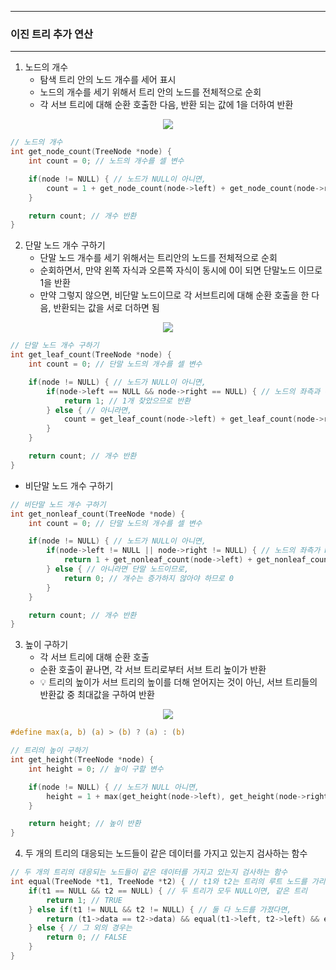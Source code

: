 -----
### 이진 트리 추가 연산
-----
1. 노드의 개수
   - 탐색 트리 안의 노드 개수를 세어 표시
   - 노드의 개수를 세기 위해서 트리 안의 노드를 전체적으로 순회
   - 각 서브 트리에 대해 순환 호출한 다음, 반환 되는 값에 1을 더하여 반환
<div align="center">
<img src="https://github.com/user-attachments/assets/2db97ffd-498a-4d8c-a81a-303e7ac61451">
</div>

```c
// 노드의 개수
int get_node_count(TreeNode *node) {
    int count = 0; // 노드의 개수를 셀 변수

    if(node != NULL) { // 노드가 NULL이 아니면,
        count = 1 + get_node_count(node->left) + get_node_count(node->right); // 좌측 노드와 우측 노드의 유무를 파악한 뒤, 현재 자신도 포함해야 하므로 1을 더함
    }

    return count; // 개수 반환
}
```

2. 단말 노드 개수 구하기
   - 단말 노드 개수를 세기 위해서는 트리안의 노드를 전체적으로 순회
   - 순회하면서, 만약 왼쪽 자식과 오른쪽 자식이 동시에 0이 되면 단말노드 이므로 1을 반환
   - 만약 그렇지 않으면, 비단말 노드이므로 각 서브트리에 대해 순환 호출을 한 다음, 반환되는 값을 서로 더하면 됨
<div align="center">
<img src="https://github.com/user-attachments/assets/2661d113-d252-4e16-824c-bff247aebded">
</div>

```c
// 단말 노드 개수 구하기
int get_leaf_count(TreeNode *node) {
    int count = 0; // 단말 노드의 개수를 셀 변수

    if(node != NULL) { // 노드가 NULL이 아니면,
        if(node->left == NULL && node->right == NULL) { // 노드의 좌측과 우측 노드가 모두 NULL이면 비단말노드
            return 1; // 1개 찾았으므로 반환
        } else { // 아니라면,
            count = get_leaf_count(node->left) + get_leaf_count(node->right); // 좌측 노드와 우측 노드에 대해 단말 노드 개수 구하는 것을 순환하여 확인 후 count에 더하여 저장
        }
    }

    return count; // 개수 반환
}
```

  - 비단말 노드 개수 구하기
```c
// 비단말 노드 개수 구하기
int get_nonleaf_count(TreeNode *node) {
    int count = 0; // 단말 노드의 개수를 셀 변수

    if(node != NULL) { // 노드가 NULL이 아니면,
        if(node->left != NULL || node->right != NULL) { // 노드의 좌측가 NULL, 또는 우측이 NULL, 아니면 둘 다 NULL이 아니라면 비단말 노드이므로,
            return 1 + get_nonleaf_count(node->left) + get_nonleaf_count(node->right); // 개수 1개 증가와 좌측과 우측에 대해서도 비단말 노드 개수구하러 순환
        } else { // 아니라면 단말 노드이므로,
            return 0; // 개수는 증가하지 않아야 하므로 0
        }
    }

    return count; // 개수 반환
}
```

3. 높이 구하기
   - 각 서브 트리에 대해 순환 호출
   - 순환 호출이 끝나면, 각 서브 트리로부터 서브 트리 높이가 반환
   - 💡 트리의 높이가 서브 트리의 높이를 더해 얻어지는 것이 아닌, 서브 트리들의 반환값 중 최대값을 구하여 반환
<div align="center">
<img src="https://github.com/user-attachments/assets/35f7d9c9-4da4-4ce1-9754-7ea1b784faaf">
</div>

```c
#define max(a, b) (a) > (b) ? (a) : (b)

// 트리의 높이 구하기
int get_height(TreeNode *node) {
    int height = 0; // 높이 구할 변수

    if(node != NULL) { // 노드가 NULL 아니면,
        height = 1 + max(get_height(node->left), get_height(node->right)); // 높이는 일단 1 증가하며, 좌측 서브 노드와 우측 서브 노드의 높이 중 가장 높은 값을 구하여 계산
    }

    return height; // 높이 반환
}
```

4. 두 개의 트리의 대응되는 노드들이 같은 데이터를 가지고 있는지 검사하는 함수
```c
// 두 개의 트리의 대응되는 노드들이 같은 데이터를 가지고 있는지 검사하는 함수
int equal(TreeNode *t1, TreeNode *t2) { // t1와 t2는 트리의 루트 노드를 가리키는 포인터
    if(t1 == NULL && t2 == NULL) { // 두 트리가 모두 NULL이면, 같은 트리
        return 1; // TRUE
    } else if(t1 != NULL && t2 != NULL) { // 둘 다 노드를 가졌다면,
        return (t1->data == t2->data) && equal(t1->left, t2->left) && equal(t1->right, t2->right); // 현재 노드의 데이터, 좌측 / 우측 서브 노드의 값을 AND 연산자를 통해 TRUE면 1
    } else { // 그 외의 경우는
        return 0; // FALSE
    }
}
```
